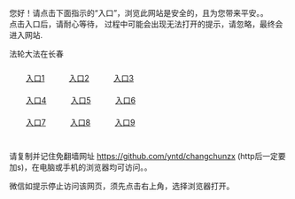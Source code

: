 您好！请点击下面指示的“入口”，浏览此网站是安全的，且为您带来平安。。 <br/>
点击入口后，请耐心等待， 过程中可能会出现无法打开的提示，请忽略，最终会进入网站. </br>

法轮大法在长春<br/>
<div style="padding:10px"><a style="margin:20px" target="_blank" href="https://d28ryukbyah1tv.cloudfront.net/2Qpsp?sncmpbi" id="ccLink1" rel="nofollow">入口1</a> <a target="_blank" style="margin:20px" href="https://d1swoa4ic8hx17.cloudfront.net/2Qpsp?dpwtxwjv" id="ccLink2" rel="nofollow">入口2</a> <a style="margin:20px" target="_blank" href="https://d2ivapvqh6yd1d.cloudfront.net/2Qpsp?xyfvamo" id="ccLink3" rel="nofollow">入口3</a></div>

<div style="padding:10px" ><a style="margin:20px" target="_blank" href="https://d28ryukbyah1tv.cloudfront.net/2Qpsp?sncmpbi" id="ccLink4" rel="nofollow">入口4</a> <a style="margin:20px" href="https://d1swoa4ic8hx17.cloudfront.net/2Qpsp?dpwtxwjv" target="_blank" id="ccLink5" rel="nofollow">入口5</a> <a style="margin:20px" href="https://d2ivapvqh6yd1d.cloudfront.net/2Qpsp?xyfvamo" target="_blank" id="ccLink6" rel="nofollow">入口6</a></div>

<div style="padding:10px"><a style="margin:20px" target="_blank" href="https://d28ryukbyah1tv.cloudfront.net/2Qpsp?sncmpbi" id="ccLink7" rel="nofollow">入口7</a> <a style="margin:20px" href="https://d1swoa4ic8hx17.cloudfront.net/2Qpsp?dpwtxwjv" target="_blank" id="ccLink8" rel="nofollow">入口8</a> <a style="margin:20px" target="_blank" href="https://d2ivapvqh6yd1d.cloudfront.net/2Qpsp?xyfvamo" id="ccLink9" rel="nofollow">入口9</a></div>

<br/>



请复制并记住免翻墙网址 https://github.com/yntd/changchunzx (http后一定要加s)，在电脑或手机的浏览器均可访问。。<br/>

微信如提示停止访问该网页，须先点击右上角，选择浏览器打开。
